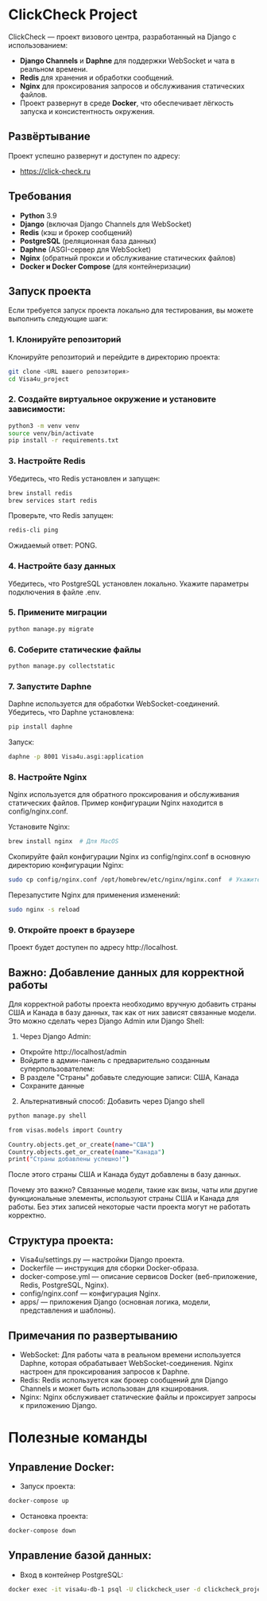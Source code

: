 # ClickCheck Project

ClickCheck — проект визового центра, разработанный на Django с использованием:

- **Django Channels** и **Daphne** для поддержки WebSocket и чата в реальном времени.
- **Redis** для хранения и обработки сообщений.
- **Nginx** для проксирования запросов и обслуживания статических файлов.
- Проект развернут в среде **Docker**, что обеспечивает лёгкость запуска и консистентность окружения.


## Развёртывание

Проект успешно развернут и доступен по адресу:
- https://click-check.ru


## Требования

- **Python** 3.9
- **Django** (включая Django Channels для WebSocket)
- **Redis** (кэш и брокер сообщений)
- **PostgreSQL** (реляционная база данных)
- **Daphne** (ASGI-сервер для WebSocket)
- **Nginx** (обратный прокси и обслуживание статических файлов)
- **Docker и Docker Compose** (для контейнеризации)

## Запуск проекта

Если требуется запуск проекта локально для тестирования, вы можете выполнить следующие шаги:

### 1. Клонируйте репозиторий

Клонируйте репозиторий и перейдите в директорию проекта:

```bash
git clone <URL вашего репозитория>
cd Visa4u_project
```

### 2. Создайте виртуальное окружение и установите зависимости:

```bash
python3 -m venv venv
source venv/bin/activate
pip install -r requirements.txt
```

### 3. Настройте Redis

Убедитесь, что Redis установлен и запущен:

```bash
brew install redis
brew services start redis
```

Проверьте, что Redis запущен:

```bash
redis-cli ping
```

Ожидаемый ответ: PONG.

### 4. Настройте базу данных

Убедитесь, что PostgreSQL установлен локально. Укажите параметры подключения в файле .env.

### 5. Примените миграции

```bash
python manage.py migrate
```

### 6. Соберите статические файлы

```bash
python manage.py collectstatic
```

### 7. Запустите Daphne

Daphne используется для обработки WebSocket-соединений. Убедитесь, что Daphne установлена:

```bash
pip install daphne
```

Запуск:

```bash
daphne -p 8001 Visa4u.asgi:application
```

### 8. Настройте Nginx

Nginx используется для обратного проксирования и обслуживания статических файлов. 
Пример конфигурации Nginx находится в config/nginx.conf.

Установите Nginx:

```bash
brew install nginx  # Для MacOS
```

Скопируйте файл конфигурации Nginx из config/nginx.conf в основную директорию конфигурации Nginx:

```bash
sudo cp config/nginx.conf /opt/homebrew/etc/nginx/nginx.conf  # Укажите правильный путь при необходимости
```

Перезапустите Nginx для применения изменений:

```bash
sudo nginx -s reload
```

### 9. Откройте проект в браузере
Проект будет доступен по адресу http://localhost.


## Важно: Добавление данных для корректной работы

Для корректной работы проекта необходимо вручную добавить страны США и Канада в базу данных, так как от них зависят связанные модели. Это можно сделать через Django Admin или Django Shell:

1. Через Django Admin:

- Откройте http://localhost/admin
- Войдите в админ-панель с предварительно созданным суперпользователем:
- В разделе "Страны" добавьте следующие записи: США, Канада
- Сохраните данные 

2. Альтернативный способ: Добавить через Django shell

```bash
python manage.py shell
```

```bash
from visas.models import Country

Country.objects.get_or_create(name="США")
Country.objects.get_or_create(name="Канада")
print("Страны добавлены успешно!")
```

После этого страны США и Канада будут добавлены в базу данных.

Почему это важно?
Связанные модели, такие как визы, чаты или другие функциональные элементы, используют страны США и Канада для работы. Без этих записей некоторые части проекта могут не работать корректно.


## Структура проекта:

- Visa4u/settings.py — настройки Django проекта.
- Dockerfile — инструкция для сборки Docker-образа.
- docker-compose.yml — описание сервисов Docker (веб-приложение, Redis, PostgreSQL, Nginx).
- config/nginx.conf — конфигурация Nginx.
- apps/ — приложения Django (основная логика, модели, представления и шаблоны).

## Примечания по развертыванию

- WebSocket: Для работы чата в реальном времени используется Daphne, которая обрабатывает WebSocket-соединения. Nginx настроен для проксирования запросов к Daphne.
- Redis: Redis используется как брокер сообщений для Django Channels и может быть использован для кэширования.
- Nginx: Nginx обслуживает статические файлы и проксирует запросы к приложению Django.

# Полезные команды

## Управление Docker:

- Запуск проекта:
```bash
docker-compose up
```

- Остановка проекта:
```bash
docker-compose down
```

## Управление базой данных:

- Вход в контейнер PostgreSQL:
```bash
docker exec -it visa4u-db-1 psql -U clickcheck_user -d clickcheck_project
```

